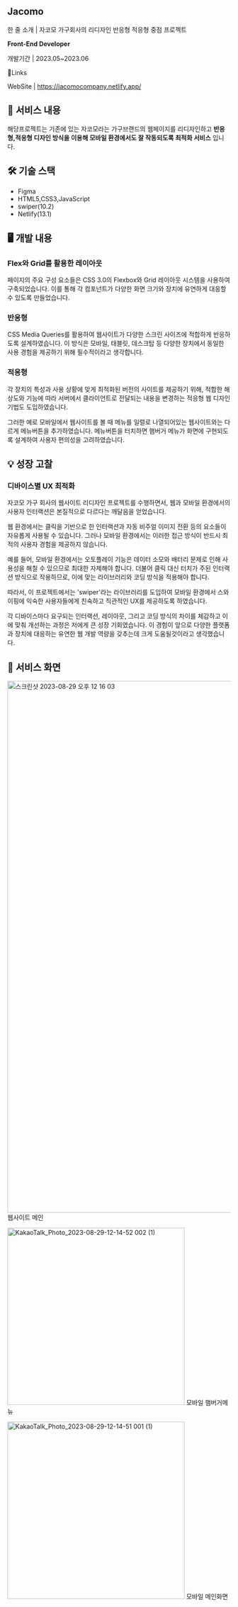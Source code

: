 ## Jacomo

한 줄 소개 | 자코모 가구회사의 리디자인 반응형 적응형 중점 프로젝트


**Front-End Developer**

개발기간 | 2023.05~2023.06

🔗Links

WebSite | https://jacomocompany.netlify.app/


## 📜 서비스 내용

해당프로젝트는 기존에 있는 자코모라는 가구브랜드의 웹페이지를 리디자인하고 **반응형,적응형 디자인 방식을 이용해 모바일 환경에서도 잘 작동되도록 최적화 서비스** 입니다.

## 🛠 기술 스택

- Figma
- HTML5,CSS3,JavaScript
- swiper(10.2)
- Netlify(13.1)

## 🖥 개발 내용

### **Flex와 Grid를 활용한 레이아웃**

페이지의 주요 구성 요소들은 CSS 3.0의 Flexbox와 Grid 레이아웃 시스템을 사용하여 구축되었습니다. 이를 통해 각 컴포넌트가 다양한 화면 크기와 장치에 유연하게 대응할 수 있도록 만들었습니다.

### 반응형

CSS Media Queries를 활용하여 웹사이트가 다양한 스크린 사이즈에 적합하게 반응하도록 설계하였습니다. 이 방식은 모바일, 태블릿, 데스크탑 등 다양한 장치에서 동일한 사용 경험을 제공하기 위해 필수적이라고 생각합니다.

### 적응형

각 장치의 특성과 사용 상황에 맞게 최적화된 버전의 사이트를 제공하기 위해, 적합한 해상도와 기능에 따라 서버에서 클라이언트로 전달되는 내용을 변경하는 적응형 웹 디자인 기법도 도입하였습니다.

그러한 예로 모바일에서 웹사이트를 볼 때 메뉴를 일렬로 나열되어있는 웹사이트와는 다르게 메뉴버튼을 추가하였습니다. 메뉴버튼을 터치하면 햄버거 메뉴가 화면에 구현되도록 설계하여 사용자 편의성을 고려하였습니다.

## 💡 성장 고찰

### **디바이스별 UX 최적화**

자코모 가구 회사의 웹사이트 리디자인 프로젝트를 수행하면서, 웹과 모바일 환경에서의 사용자 인터랙션은 본질적으로 다르다는 깨달음을 얻었습니다.

웹 환경에서는 클릭을 기반으로 한 인터랙션과 자동 비주얼 이미지 전환 등의 요소들이 자유롭게 사용될 수 있습니다. 그러나 모바일 환경에서는 이러한 접근 방식이 반드시 최적의 사용자 경험을 제공하지 않습니다.

예를 들어, 모바일 환경에서는 오토플레이 기능은 데이터 소모와 배터리 문제로 인해 사용성을 해칠 수 있으므로 최대한 자제해야 합니다. 더불어 클릭 대신 터치가 주된 인터랙션 방식으로 작용하므로, 이에 맞는 라이브러리와 코딩 방식을 적용해야 합니다.

따라서, 이 프로젝트에서는 'swiper'라는 라이브러리를 도입하여 모바일 환경에서 스와이핑에 익숙한 사용자들에게 친숙하고 직관적인 UX를 제공하도록 하였습니다.

각 디바이스마다 요구되는 인터랙션, 레이아웃, 그리고 코딩 방식의 차이를 체감하고 이에 맞춰 개선하는 과정은 저에게 큰 성장 기회였습니다. 이 경험이 앞으로 다양한 플랫폼과 장치에 대응하는 유연한 웹 개발 역량을 갖추는데 크게 도움될것이라고 생각했습니다.

## 👀 서비스 화면
<img width="1201" alt="스크린샷 2023-08-29 오후 12 16 03" src="https://github.com/nox590276/Jacomo/assets/137986145/43e2ec33-f5f3-4bf9-ac4d-b17cca9ac838">
웹사이트 메인
<div width="1200" backgroundColor="red">
  <p float="left">
    <img width="400" alt="KakaoTalk_Photo_2023-08-29-12-14-52 002 (1)"     
    src="https://github.com/nox590276/Jacomo/assets/137986145/d1e3d69f-901b-4b42-a0d8-fa590e3fa316">
    <span>모바일 햄버거메뉴</span>
  </p>
  <p float="right">
    <img width="400" alt="KakaoTalk_Photo_2023-08-29-12-14-51 001 (1)"
    src="https://github.com/nox590276/Jacomo/assets/137986145/8e496721-9e54-46c1-976e-b5b469dd9306">
    <span>모바일 메인화면</span>
  </p>
</div>



